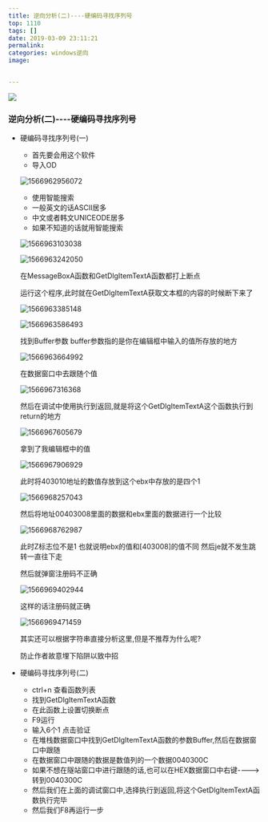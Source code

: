 ```yaml
---
title: 逆向分析(二)----硬编码寻找序列号
top: 1110
tags: []
date: 2019-03-09 23:11:21
permalink:
categories: windows逆向
image:


---
```


<p class="description"></p>
<meta name="referrer" content="no-referrer" />

<img src="http://blog-mamba.oss-cn-beijing.aliyuncs.com/springboot/title.png">

<!-- more -->

### 逆向分析(二)----硬编码寻找序列号

- 硬编码寻找序列号(一)

  - 首先要会用这个软件
  - 导入OD

  ![1566962956072](C:\Users\85896\AppData\Roaming\Typora\typora-user-images\1566962956072.png)

  - 使用智能搜索
  - 一般英文的话ASCII居多
  - 中文或者韩文UNICEODE居多
  - 如果不知道的话就用智能搜索

  ![1566963103038](C:\Users\85896\AppData\Roaming\Typora\typora-user-images\1566963103038.png)

  ![1566963242050](C:\Users\85896\AppData\Roaming\Typora\typora-user-images\1566963242050.png)

  在MessageBoxA函数和GetDlgItemTextA函数都打上断点

  运行这个程序,此时就在GetDlgItemTextA获取文本框的内容的时候断下来了

  ![1566963385148](C:\Users\85896\AppData\Roaming\Typora\typora-user-images\1566963385148.png)

  ![1566963586493](C:\Users\85896\AppData\Roaming\Typora\typora-user-images\1566963586493.png)

  找到Buffer参数   buffer参数指的是你在编辑框中输入的值所存放的地方

  ![1566963664992](C:\Users\85896\AppData\Roaming\Typora\typora-user-images\1566963664992.png)

  在数据窗口中去跟随个值

  ![1566967316368](C:\Users\85896\AppData\Roaming\Typora\typora-user-images\1566967316368.png)

  然后在调试中使用执行到返回,就是将这个GetDlgItemTextA这个函数执行到return的地方

  ![1566967605679](C:\Users\85896\AppData\Roaming\Typora\typora-user-images\1566967605679.png)

  拿到了我编辑框中的值

  ![1566967906929](C:\Users\85896\AppData\Roaming\Typora\typora-user-images\1566967906929.png)

  此时将403010地址的数值存放到这个ebx中存放的是四个1

  ![1566968257043](C:\Users\85896\AppData\Roaming\Typora\typora-user-images\1566968257043.png)

  然后将地址00403008里面的数据和ebx里面的数据进行一个比较

  ![1566968762987](C:\Users\85896\AppData\Roaming\Typora\typora-user-images\1566968762987.png)

  此时Z标志位不是1  也就说明ebx的值和[403008]的值不同    然后je就不发生跳转一直往下走  

  然后就弹窗注册码不正确

  ![1566969402944](C:\Users\85896\AppData\Roaming\Typora\typora-user-images\1566969402944.png)

  这样的话注册码就正确

  ![1566969471459](C:\Users\85896\AppData\Roaming\Typora\typora-user-images\1566969471459.png)

  其实还可以根据字符串直接分析这里,但是不推荐为什么呢?

  防止作者故意埋下陷阱以致中招





- 硬编码寻找序列号(二)
  - ctrl+n   查看函数列表
  - 找到GetDlgItemTextA函数
  - 在此函数上设置切换断点
  - F9运行
  - 输入6个1   点击验证
  - 在堆栈数据窗口中找到GetDlgItemTextA函数的参数Buffer,然后在数据窗口中跟随
  - 在数据窗口中跟随的数据是数值列的一个数据0040300C
  - 如果不想在隧站窗口中进行跟随的话,也可以在HEX数据窗口中右键---->转到0040300C
  - 然后我们在上面的调试窗口中,选择执行到返回,将这个GetDlgItemTextA函数执行完毕
  - 然后我们F8再运行一步

